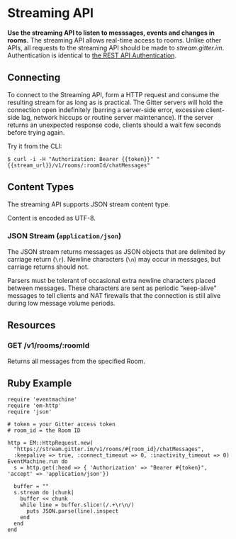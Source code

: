 # Streaming API

**Use the streaming API to listen to messsages, events and changes in rooms.** The streaming API allows real-time access to rooms. Unlike other APIs, all requests to the streaming API should be made to *stream.gitter.im*. Authentication is identical to [the REST API Authentication](authentication).

## Connecting

To connect to the Streaming API, form a HTTP request and consume the resulting stream for as long as is practical. The Gitter servers will hold the connection open indefinitely (barring a server-side error, excessive client-side lag, network hiccups or routine server maintenance). If the server returns an unexpected response code, clients should a wait few seconds before trying again.

Try it from the CLI:
```
$ curl -i -H "Authorization: Bearer {{token}}" "{{stream_url}}/v1/rooms/:roomId/chatMessages"
```

## Content Types

The streaming API supports JSON stream content type.

Content is encoded as UTF-8.

### JSON Stream (`application/json`)

The JSON stream returns messages as JSON objects that are delimited by carriage return (`\r`). Newline characters (`\n`) may occur in messages, but carriage returns should not.

Parsers must be tolerant of occasional extra newline characters placed between messages. These characters are sent as periodic "keep-alive" messages to tell clients and NAT firewalls that the connection is still alive during low message volume periods.

## Resources

### GET /v1/rooms/:roomId

Returns all messages from the specified Room.

## Ruby Example

    require 'eventmachine'
    require 'em-http'
    require 'json'

    # token = your Gitter access token
    # room_id = the Room ID

    http = EM::HttpRequest.new(
      "https://stream.gitter.im/v1/rooms/#{room_id}/chatMessages",
      :keepalive => true, :connect_timeout => 0, :inactivity_timeout => 0)
    EventMachine.run do
      s = http.get(:head => { 'Authorization' => "Bearer #{token}", 'accept' => 'application/json'})

      buffer = ""
      s.stream do |chunk|
        buffer << chunk
        while line = buffer.slice!(/.+\r\n/)
          puts JSON.parse(line).inspect
        end
      end
    end

